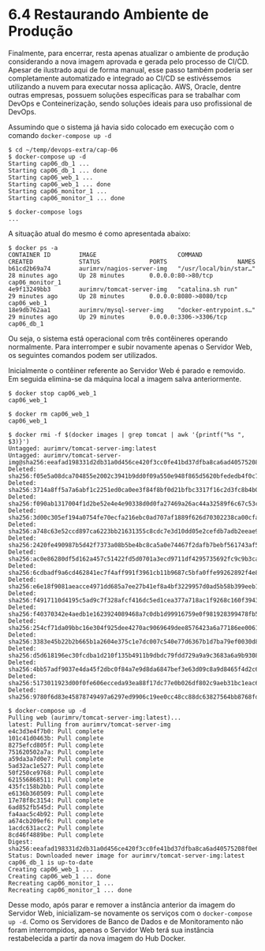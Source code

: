# 6.4 Restaurando Ambiente de Produção

Finalmente, para encerrar, resta apenas atualizar o ambiente de produção considerando a nova imagem aprovada e gerada pelo processo de CI/CD. Apesar de ilustrado aqui de forma manual, esse passo também poderia ser completamente automatizado e integrado ao CI/CD se estivéssemos utilizando a nuvem para executar nossa aplicação. AWS, Oracle, dentre outras empresas, possuem soluções específicas para se trabalhar com DevOps e Conteinerização, sendo soluções ideais para uso profissional de DevOps.

Assumindo que o sistema já havia sido colocado em execução com o comando `docker-compose up -d` 

```text
$ cd ~/temp/devops-extra/cap-06
$ docker-compose up -d
Starting cap06_db_1 ... 
Starting cap06_db_1 ... done
Starting cap06_web_1 ... 
Starting cap06_web_1 ... done
Starting cap06_monitor_1 ... 
Starting cap06_monitor_1 ... done

$ docker-compose logs
...
```

A situação atual do mesmo é como apresentada abaixo:

```text
$ docker ps -a
CONTAINER ID        IMAGE                       COMMAND                  CREATED             STATUS              PORTS                    NAMES
b61cd2b69a74        aurimrv/nagios-server-img   "/usr/local/bin/star…"   28 minutes ago      Up 28 minutes       0.0.0.0:80->80/tcp       cap06_monitor_1
4e9f13249bb3        aurimrv/tomcat-server-img   "catalina.sh run"        29 minutes ago      Up 28 minutes       0.0.0.0:8080->8080/tcp   cap06_web_1
18e9db762aa1        aurimrv/mysql-server-img    "docker-entrypoint.s…"   29 minutes ago      Up 29 minutes       0.0.0.0:3306->3306/tcp   cap06_db_1
```

Ou seja, o sistema está operacional com três contêineres operando normalmente. Para interromper e subir novamente apenas o Servidor Web, os seguintes comandos podem ser utilizados.

Inicialmente o contêiner referente ao Servidor Web é parado e removido. Em seguida elimina-se da máquina local a imagem salva anteriormente.

```text
$ docker stop cap06_web_1
cap06_web_1

$ docker rm cap06_web_1
cap06_web_1

$ docker rmi -f $(docker images | grep tomcat | awk '{printf("%s ", $3)}')
Untagged: aurimrv/tomcat-server-img:latest
Untagged: aurimrv/tomcat-server-img@sha256:eeafad198331d2db31a0d456ce420f3cc0fe41bd37dfba8ca6ad40575208f0e6
Deleted: sha256:f05e5a08dca704855e2002c3941b9dd0f09a550e948f865d5620bfededb4f0c7
Deleted: sha256:3714a8ff5a7a6abf1c2251ed0ca0ee3f84f8bf0d21bfbc3317f16c2d3fc8b4b0
Deleted: sha256:f090ab1317004f1d2be52e4e4e90338d0d0fa27469a26ac44a32589f6c67c53c
Deleted: sha256:3d00c305ef194a0754fe70ecfa216ebc0ad707af1889f626d70302238ca00cfa
Deleted: sha256:a748c63e52ccd897ca6223bb21631355c8cdc7e3d10dd05e2cefdb7adb2eeae9
Deleted: sha256:2420fe490987b5d42f7373a08b5be4bc8ca5a0e74467f2dafb7bebf561743af5
Deleted: sha256:ac0e86280df5d162a457c51422fd5d0701a3ecd9711df4295735692fc9c9b3ca
Deleted: sha256:6cdbadf9a6cd462841ec7f4aff991f3961cb11b9687c5bfa0ffe99262892f4e8
Deleted: sha256:e6e18f9081aeacce4971dd685a7ee27b41ef8a4bf3229957d0ad5b58b399eeb1
Deleted: sha256:f4917110d4195c5ad9c7f328afcf416dc5ed1cea377a718ac1f9268c160f3943
Deleted: sha256:f40370342e4aedb1e1623924089468a7c0db1d99916759e0f981928399478fb5
Deleted: sha256:254cf71da09bbc16e304f925dee4270ac9069649dee8576423a6a77186ee0061
Deleted: sha256:3383e45b22b2b665b1a2604e375c1e7dc007c540e77d6367b1d7ba79ef0030d8
Deleted: sha256:d5d618196ec30fcdba1d210f135b4911b9dbdc79fdd729a9a9c3683a6a9b9308
Deleted: sha256:4bb57adf9037e4da45f2dbc0f84a7e9d8da6847bef3e63d09c8a9d8465f4d2c6
Deleted: sha256:5173011923d00f0fe606ecceda93ea88f17dc77e0b026df802c9aeb31bc1eac6
Deleted: sha256:9780f6d83e45878749497a6297ed9906c19ee0cc48cc88dc63827564bb8768fd
```

```text
$ docker-compose up -d
Pulling web (aurimrv/tomcat-server-img:latest)...
latest: Pulling from aurimrv/tomcat-server-img
e4c3d3e4f7b0: Pull complete
101c41d0463b: Pull complete
8275efcd805f: Pull complete
751620502a7a: Pull complete
a59da3a7d0e7: Pull complete
5ad32ac1e527: Pull complete
50f250ce9768: Pull complete
621556868511: Pull complete
435fc158b2bb: Pull complete
e6136b360509: Pull complete
17e78f8c3154: Pull complete
6ad852fb545d: Pull complete
fa4aac5c4b92: Pull complete
a674cb209ef6: Pull complete
1acdc631acc2: Pull complete
8cd46f4889be: Pull complete
Digest: sha256:eeafad198331d2db31a0d456ce420f3cc0fe41bd37dfba8ca6ad40575208f0e6
Status: Downloaded newer image for aurimrv/tomcat-server-img:latest
cap06_db_1 is up-to-date
Creating cap06_web_1 ... 
Creating cap06_web_1 ... done
Recreating cap06_monitor_1 ... 
Recreating cap06_monitor_1 ... done
```

Desse modo, após parar e remover a instância anterior da imagem do Servidor Web, inicializam-se novamente os serviços com o `docker-compose up -d`. Como os Servidores de Banco de Dados e de Monitoramento não foram interrompidos, apenas o Servidor Web terá sua instância restabelecida a partir da nova imagem do Hub Docker.

